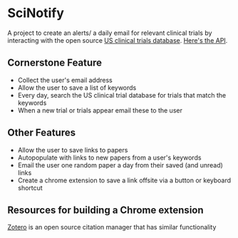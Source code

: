 # SciNotify
A project to create an alerts/ a daily email for relevant clinical trials by interacting with the open source [US clinical trials database](https://clinicaltrials.gov/). [Here's the API](https://clinicaltrials.gov/api/gui).

## Cornerstone Feature
 * Collect the user's email address
 * Allow the user to save a list of keywords
 * Every day, search the US clinical trial database for trials that match the keywords
 * When a new trial or trials appear email these to the user

## Other Features
 * Allow the user to save links to papers
 * Autopopulate with links to new papers from a user's keywords
 * Email the user one random paper a day from their saved (and unread) links
 * Create a chrome extension to save a link offsite via a button or keyboard shortcut

## Resources for building a Chrome extension
[Zotero](https://www.zotero.org/support/dev/start) is an open source citation manager that has similar functionality
